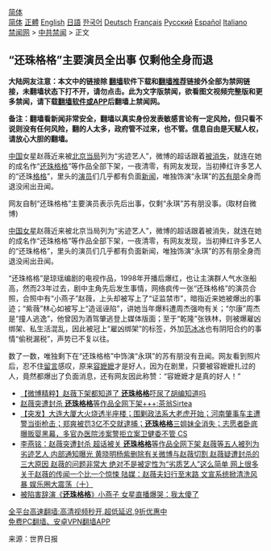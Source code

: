  <!-- 面包屑导航 --> <div class="breadcrumb"><!-- GTranslate: https://gtranslate.io/ -->  <div class="switcher notranslate">  <div class="selected">  <a href="#" onclick="return false;"> 简体</a>  </div>  <div class="option">  <a href="https://www.bannedbook.org" onclick="doGTranslate('zh-CN|zh-CN');jQuery('div.switcher div.selected a').html(jQuery(this).html());return false;" title="简体中文" class="nturl selected"> 简体</a>  <a href="https://www.bannedbook.org/zh-tw/" onclick="doGTranslate('zh-CN|zh-TW');jQuery('div.switcher div.selected a').html(jQuery(this).html());return false;" title="繁體中文" class="nturl"> 正體</a>  <a href="https://www.bannedbook.org/en/" onclick="doGTranslate('zh-CN|en');jQuery('div.switcher div.selected a').html(jQuery(this).html());return false;" title="English" class="nturl"> English</a>  <a href="https://www.bannedbook.org/ja/" onclick="doGTranslate('zh-CN|ja');jQuery('div.switcher div.selected a').html(jQuery(this).html());return false;" title="日本語" class="nturl"> 日語</a>  <a href="https://www.bannedbook.org/ko/" onclick="doGTranslate('zh-CN|ko');jQuery('div.switcher div.selected a').html(jQuery(this).html());return false;" title="한국어" class="nturl"> 한국어</a>  <a href="https://www.bannedbook.org/de/" onclick="doGTranslate('zh-CN|de');jQuery('div.switcher div.selected a').html(jQuery(this).html());return false;" title="Deutsch" class="nturl"> Deutsch</a>  <a href="https://www.bannedbook.org/fr/" onclick="doGTranslate('zh-CN|fr');jQuery('div.switcher div.selected a').html(jQuery(this).html());return false;" title="Français" class="nturl"> Français</a>  <a href="https://www.bannedbook.org/ru/" onclick="doGTranslate('zh-CN|ru');jQuery('div.switcher div.selected a').html(jQuery(this).html());return false;" title="Русский" class="nturl"> Русский</a>  <a href="https://www.bannedbook.org/es/" onclick="doGTranslate('zh-CN|es');jQuery('div.switcher div.selected a').html(jQuery(this).html());return false;" title="Español" class="nturl"> Español</a>  <a href="https://www.bannedbook.org/it/" onclick="doGTranslate('zh-CN|it');jQuery('div.switcher div.selected a').html(jQuery(this).html());return false;" title="Italiano" class="nturl"> Italiano</a>  </div>  </div>      <div class='breadcrumb-sub'><!-- Breadcrumb NavXT 6.3.0 --> <a href="https://www.bannedbook.org/" class="home">禁闻网</a> &gt; <a href="https://www.bannedbook.org/bnews/cbnews/" class="category">中共禁闻</a> &gt; 正文</div></div><h2>“还珠格格”主要演员全出事 仅剩他全身而退</h2> <p class="notice"><b>大陆网友注意：本文中的链接除 <a href="https://github.com/bannedbook/fanqiang" >翻墙</a>软件下载和<a href="https://github.com/killgcd/justmysocks/blob/master/README.md">翻墙推荐</a>链接外全部为禁网链接，未翻墙状态下打不开，请勿点击。此为文字版禁闻，欲看图文视频完整版和更多禁闻，请下载<a href="https://github.com/bannedbook/fanqiang">翻墙软件或APP</a>后翻墙上禁闻网。</p><p>备注：翻墙看新闻非常安全，翻墙以真实身份发表敏感言论有一定风险，但只看不说则没有任何风险，翻的人太多，政府管不过来，也不管。信息自由是天赋人权，请放心大胆的翻墙。</b></p>  <div class="entry"> <p id="summary"><span class='wp_keywordlink_affiliate'><a href="https://www.bannedbook.org/" title="中国" target="_blank">中国</a></span>女星赵薇近来被<a href="https://www.bannedbook.org/bnews/tag/%E5%8C%97%E4%BA%AC%E5%BD%93%E5%B1%80/" class="st_tag internal_tag" rel="tag" title="标签 北京当局 下的日志">北京当局</a>列为“劣迹艺人”，微博的超话跟着<a href="https://www.bannedbook.org/bnews/tag/%E8%A2%AB%E6%B6%88%E5%A4%B1/" class="st_tag internal_tag" rel="tag" title="标签 被消失 下的日志">被消失</a>，就连在她的成名作“<a href="https://www.bannedbook.org/bnews/tag/%e8%bf%98%e7%8f%a0%e6%a0%bc%e6%a0%bc/" class="st_tag internal_tag" rel="tag" title="标签 还珠格格 下的日志">还珠格格</a>”等作品全部下架，一夜清零，有网友发现，当初捧红许多艺人的“还珠<a href="https://www.bannedbook.org/bnews/tag/%E6%A0%BC%E6%A0%BC/" class="st_tag internal_tag" rel="tag" title="标签 格格 下的日志">格格</a>”，里头的<a href="https://www.bannedbook.org/bnews/tag/%e6%bc%94%e5%91%98/" class="st_tag internal_tag" rel="tag" title="标签 演员 下的日志">演员</a>们几乎都有负面<span class='wp_keywordlink_affiliate'><a href="https://www.bannedbook.org/" title="新闻">新闻</a></span>，唯独饰演“永琪”的<a href="https://www.bannedbook.org/bnews/tag/%e8%8b%8f%e6%9c%89%e6%9c%8b/" class="st_tag internal_tag" rel="tag" title="标签 苏有朋 下的日志">苏有朋</a>全身而退没闹出丑闻。</p> <p id="conimg">网友自制“还珠格格”主要演员表示先后出事，仅剩“永琪”苏有朋没事。(取材自微博)</p>  <p><a href="https://www.bannedbook.org/bnews/tag/%e4%b8%ad%e5%9b%bd%e5%a5%b3%e6%98%9f/" class="st_tag internal_tag" rel="tag" title="标签 中国女星 下的日志">中国女星</a>赵薇近来被北京当局列为“劣迹艺人”，微博的超话跟着被消失，就连在她的成名作“还珠格格”等作品全部下架，一夜清零，有网友发现，当初捧红许多艺人的“还珠格格”，里头的演员们几乎都有负面新闻，唯独饰演“永琪”的苏有朋全身而退没闹出丑闻。</p> <p>“还珠格格”是琼瑶编剧的电视作品，1998年开播后爆红，也让主演群人气水涨船高，然而23年过去，剧中主角先后发生事情，网络疯传一张“还珠格格”的演员合照，合照中有“小燕子”赵薇，上头却被写上了“证监禁市”，暗指近来她被爆出的事迹；“紫薇”林心如被写上“造谣诬陷”，讲她当年爆料遭周杰强吻有关；“尔康”周杰是“撞人逃逸”，他曾因为酒驾肇逃登上媒体版面；至于“乾隆”张铁林，则被爆雇凶绑架、私生活混乱，因此被冠上“雇凶绑架”的标签，外加<a href="https://www.bannedbook.org/bnews/tag/%e8%8c%83%e5%86%b0%e5%86%b0/" class="st_tag internal_tag" rel="tag" title="标签 范冰冰 下的日志">范冰冰</a>也有阴阳合约的事情“偷税漏税”，声势已不复以往。</p>  <p>数了一数，唯独剩下在“还珠格格”中饰演“永琪”的苏有朋没有丑闻。网友看到照片后，忍不住<span class='wp_keywordlink'><a href="https://www.bannedbook.org/bnews/tougao/" title="留言" target="_blank">留言</a></span>感叹，原来<a href="https://www.bannedbook.org/bnews/tag/%E5%AE%B9%E5%AC%B7%E5%AC%B7/" class="st_tag internal_tag" rel="tag" title="标签 容嬷嬷 下的日志">容嬷嬷</a>才是好人，因为在剧里，只要被容嬷嬷扎过的人，竟然都爆出了负面消息，还有网友因此称赞：“容嬷嬷才是真的好人！”</p> <ul class='op-related-articles' title='相关阅读'> <li><a href='https://www.bannedbook.org/bnews/comments/20210829/1615204.html' target='_blank'>【微博精粹】赵薇下架都知道了 <b>还珠格格</b>吓尿了胡编知道吗</a></li> <li><a href='https://www.bannedbook.org/bnews/taiwannews/20210829/1615177.html' target='_blank'>赵薇突遭封杀 <b>还珠格格</b>等作品全网下架+++:茶翁Sirtea</a></li> <li><a href='https://www.bannedbook.org/bnews/bannedvideo/20210828/1614807.html' target='_blank'>【突发】大连大厦大火烧透半座楼；围剿政法系大老虎开始；河南肇事车主遭警当街枪击；郑爽被罚3亿不交就逮捕；<b>还珠格格</b>三姐妹全消失；志愿者卧底曝贩婴黑幕，多官办医院涉案警拒立案卫健委不管 CS</a></li> <li><a href='https://www.bannedbook.org/bnews/comments/20210827/1614302.html' target='_blank'>李燕铭：赵薇突遭封杀 超话被关 <b>还珠格格</b>等作品全网下架 赵薇等五人被列为劣迹艺人 内部通知曝光 黄晓明杨紫删除有关微博与赵薇切割 赵薇疑遭封杀的三大原因 赵薇的问题非常大 绝对不是被定性为“劣质艺人”这么简单 网上很多关于赵薇的传闻一个比一个惊悚 陆媒：赵薇夫妇行至末路 文宣系统掀清洗风暴 娱乐圈大震荡（十）</a></li> <li><a href='https://www.bannedbook.org/bnews/yule/20210718/1589271.html' target='_blank'>被陷害辞演《<b>还珠格格</b>》小燕子 女星直播爆哭：我太傻了</a></li> </ul> <p class="texttj"> <a href="https://github.com/bannedbook/fanqiang/wiki/V2ray%E6%9C%BA%E5%9C%BA" target="_blank">全平台高速翻墙:高清视频秒开,超低延迟,9折优惠中</a><br/> <a href="https://github.com/bannedbook/fanqiang/wiki/%E7%A6%81%E9%97%BB%E7%BD%91%E5%AE%89%E5%8D%93%E7%BF%BB%E5%A2%99%E6%96%B0%E9%97%BBAPP" target="_blank">免费PC翻墙、安卓VPN翻墙APP</a></p> <p> 来源：世界日报 </p><a name='sharetosocial'></a>  <div style="margin-bottom:5px;padding-bottom:5px;clear:both"> <div id="archive-pix-1" class="banner-ads"> <!-- AuctionX Display platform tag START --> <div id="26318x728x90x621x_ADSLOT2" clicktrack="%%CLICK_URL_ESC%%"></div> <!-- AuctionX Display platform tag END --> </div> <div id="archive-pix-2" class="banner-ads"> <!-- AuctionX Display platform tag START --> <div id="26315x300x250x621x_ADSLOT2" clicktrack="%%CLICK_URL_ESC%%"></div> <!-- AuctionX Display platform tag END --> </div> </div>  <div id="archive-pix-1" class="banner-ads"> <!-- AuctionX Display platform tag START --> <div id="26318x728x90x621x_ADSLOT3" clicktrack="%%CLICK_URL_ESC%%"></div> <!-- AuctionX Display platform tag END --> </div> </div><!--END ENTRY--> 
